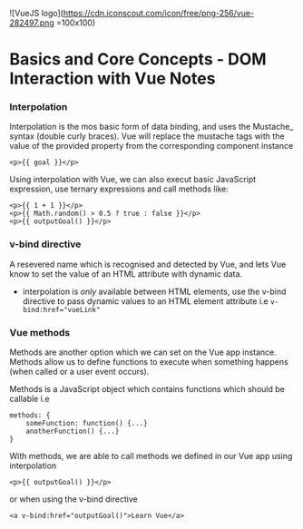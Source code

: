 ![VueJS logo](https://cdn.iconscout.com/icon/free/png-256/vue-282497.png =100x100)

# Basics and Core Concepts - DOM Interaction with Vue Notes

### Interpolation
Interpolation is the mos basic form of data binding, and uses the Mustache_ syntax (double curly braces). Vue will replace the mustache tags with the value of the provided property from the corresponding component instance
```
<p>{{ goal }}</p>
```
Using interpolation with Vue, we can also execut basic JavaScript expression, use ternary expressions and call methods like:
```
<p>{{ 1 + 1 }}</p>
<p>{{ Math.random() > 0.5 ? true : false }}</p>
<p>{{ outputGoal() }}</p>
```

### v-bind directive
A resevered name which is recognised and detected by Vue, and lets Vue know to set the value of an HTML attribute with dynamic data.

- interpolation is *only* available between HTML elements, use the v-bind directive to pass dynamic values to an HTML element attribute i.e `v-bind:href="vueLink"` 

### Vue methods
Methods are another option which we can set on the Vue app instance. Methods allow us to define functions to execute when something happens (when called or a user event occurs).

Methods is a JavaScript object which contains functions which should be callable i.e
```
methods: {
    someFunction: function() {...}
    anotherFunction() {...}
}
```
With methods, we are able to call methods we defined in our Vue app using interpolation 
```
<p>{{ outputGoal() }}</p>
```
or when using the v-bind directive
```
<a v-bind:href="outputGoal()">Learn Vue</a>
```

